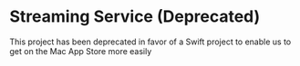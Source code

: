# Streaming Service (Deprecated)
This project has been deprecated in favor of a Swift project to enable us to get on the Mac App Store more easily
